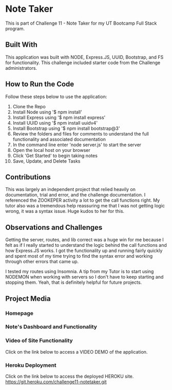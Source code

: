 # Note Taker
This is part of Challenge 11 - Note Taker for my UT Bootcamp Full Stack program.

## Built With
This application was built with NODE, Express.JS, UUID, Bootstrap, and FS for functionality. This challenge included starter code from the Challenge administrators.

## How to Run the Code
Follow these steps below to use the application:
1. Clone the Repo
2. Install Node using '$ npm install'
3. Install Express using '$ npm install express'
4. Install UUID using '$ npm install uuidv4'
5. Install Bootstrap using '$ npm install bootstrap@3'
6. Review the folders and files for comments to understand the full functionality and associated documentation
7. In the command line enter 'node server.js' to start the server
8. Open the local host on your browser
9. Click 'Get Started' to begin taking notes
10. Save, Update, and Delete Tasks

## Contributions
This was largely an independent project that relied heavily on documentation, trial and error, and the challenge documentation. I referenced the ZOOKEPER activity a lot to get the call functions right. My tutor also was a tremendous help reassuring me that I was not getting logic wrong, it was a syntax issue. Huge kudos to her for this.

## Observations and Challenges
Getting the server, routes, and lib correct was a huge win for me because I felt as if I really started to understand the logic behind the call functions and how Express.JS works. I got the functionality up and running fairly quickly and spent most of my time trying to find the syntax error and working through other errors that came up.

I tested my routes using Insomnia. A tip from my Tutor is to start using NODEMON when working with servers so I don't have to keep starting and stopping them. Yeah, that is definitely helpful for future projects.

## Project Media

### Homepage

### Note's Dashboard and Functionality

### Video of Site Functionality
Click on the link below to access a VIDEO DEMO of the application.

### Heroku Deployment
Click on the link below to access the deployed HEROKU site.
https://git.heroku.com/challenge11-notetaker.git
